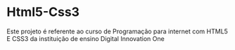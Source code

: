 # Html5-Css3
Este projeto é referente ao curso de Programação para internet com  HTML5 E CSS3 da instituição de ensino Digital Innovation One 
